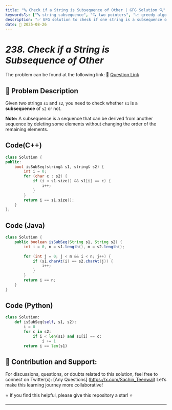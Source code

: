 ```yaml
---
title: "🔤 Check if a String is Subsequence of Other | GFG Solution 🔍"
keywords🏷️: ["🔤 string subsequence", "🔍 two pointers", "📈 greedy algorithm", "📘 GFG", "🏁 competitive programming", "📚 DSA"]
description: "✅ GFG solution to check if one string is a subsequence of another using efficient two-pointer technique. Find if s1 is subsequence of s2 optimally. 🚀"
date: 📅 2025-08-26
---
```


# *238. Check if a String is Subsequence of Other*

The problem can be found at the following link: 🔗 [Question Link](https://www.geeksforgeeks.org/problems/given-two-strings-find-if-first-string-is-a-subsequence-of-second/1)

## **🧩 Problem Description**

Given two strings `s1` and `s2`, you need to check whether `s1` is a **subsequence** of `s2` or not.

**Note:** A subsequence is a sequence that can be derived from another sequence by deleting some elements without changing the order of the remaining elements.


## Code(C++)
```cpp
class Solution {
public:
    bool isSubSeq(string& s1, string& s2) {
        int i = 0;
        for (char c : s2) {
            if (i < s1.size() && s1[i] == c) {
                i++;
            }
        }
        return i == s1.size();
    }
};
```

## Code (Java)

```java
class Solution {
    public boolean isSubSeq(String s1, String s2) {
        int i = 0, n = s1.length(), m = s2.length();
        
        for (int j = 0; j < m && i < n; j++) {
            if (s1.charAt(i) == s2.charAt(j)) {
                i++;
            }
        }
        return i == n;
    }
}
```

## Code (Python)

```python
class Solution:
    def isSubSeq(self, s1, s2):
        i = 0
        for c in s2:
            if i < len(s1) and s1[i] == c:
                i += 1
        return i == len(s1)
```



## 🎯 **Contribution and Support:**

For discussions, questions, or doubts related to this solution, feel free to connect on Twitter(x): [Any Questions] (https://x.com/Sachin_Teenwal) Let’s make this learning journey more collaborative!

⭐ If you find this helpful, please give this repository a star! ⭐

---

